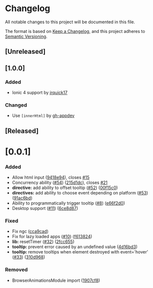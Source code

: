 # Changelog
All notable changes to this project will be documented in this file.

The format is based on [Keep a Changelog](https://keepachangelog.com/en/1.0.0/),
and this project adheres to [Semantic Versioning](https://semver.org/spec/v2.0.0.html).

## [Unreleased]

## [1.0.0]
### Added
* Ionic 4 support by [jrquick17](https://github.com/jrquick17)

### Changed
* Use `[innerHtml]` by [gh-appdev](https://github.com/gh-appdev)

## [Released]

# [0.0.1]
### Added
* Allow html input ([9418e94](https://github.com/zyra/ionic-tooltips/commit/9418e94)), closes [#15](https://github.com/zyra/ionic-tooltips/issues/15)
* Concurrency ability ([#54](https://github.com/zyra/ionic-tooltips/issues/54)) ([215d1dc](https://github.com/zyra/ionic-tooltips/commit/215d1dc)), closes [#21](https://github.com/zyra/ionic-tooltips/issues/21)
* **directive:** add ability to offset tooltip ([#52](https://github.com/zyra/ionic-tooltips/issues/52)) ([00f15c0](https://github.com/zyra/ionic-tooltips/commit/00f15c0))
* **directives:** add ability to choose event depending on platform ([#53](https://github.com/zyra/ionic-tooltips/issues/53)) ([91ac6bd](https://github.com/zyra/ionic-tooltips/commit/91ac6bd))
* Ability to programmatically trigger tooltip ([#8](https://github.com/zyra/ionic-tooltips/issues/8)) ([e66f2d0](https://github.com/zyra/ionic-tooltips/commit/e66f2d0))
* Desktop support ([#11](https://github.com/zyra/ionic-tooltips/issues/11)) ([6ce8d87](https://github.com/zyra/ionic-tooltips/commit/6ce8d87))

### Fixed
* Fix ngc ([cca9cad](https://github.com/zyra/ionic-tooltips/commit/cca9cad))
* Fix for lazy loaded apps ([#10](https://github.com/zyra/ionic-tooltips/issues/10)) ([f613824](https://github.com/zyra/ionic-tooltips/commit/f613824))
* **lib:** resetTimer ([#32](https://github.com/zyra/ionic-tooltips/issues/32)) ([2fcc655](https://github.com/zyra/ionic-tooltips/commit/2fcc655))
* **tooltip:** prevent error caused by an undefined value ([4d16bd3](https://github.com/zyra/ionic-tooltips/commit/4d16bd3))
* **tooltip:** remove tooltips when element destroyed with event='hover' ([#33](https://github.com/zyra/ionic-tooltips/issues/33)) ([310d968](https://github.com/zyra/ionic-tooltips/commit/310d968))

### Removed
* BrowserAnimationsModule import ([1907cf8](https://github.com/zyra/ionic-tooltips/commit/1907cf8))

